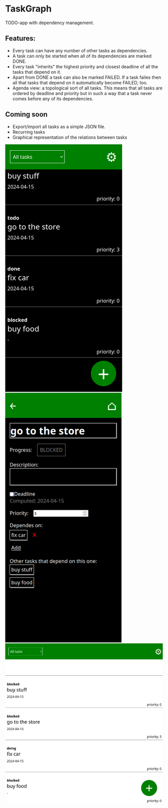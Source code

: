 # TaskGraph

TODO-app with dependency management. 

## Features: 
  * Every task can have any number of other tasks as dependencies.
  * A task can only be started when all of its dependencies are marked DONE.
  * Every task "inherits" the highest priority and closest deadline of all the tasks that depend on it. 
  * Apart from DONE a task can also be marked FAILED. 
    If a task failes then all that tasks that depend on it automatically become FAILED, too. 
  * Agenda view: a topological sort of all tasks. This means that all tasks are ordered by deadline and priority 
    but in such a way that a task never comes before any of its dependencies. 
    
## Coming soon
  * Export/import all tasks as a simple JSON file. 
  * Recurring tasks
  * Graphical representation of the relations between tasks

![screenshot](./readme/screenshot_1.png)
![screenshot](./readme/screenshot_2.png)
![screenshot](./readme/screenshot_3.png)
